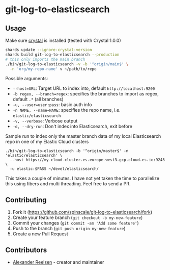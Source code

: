 # git-log-to-elasticsearch

## Usage

Make sure [crystal](https://crystal-lang.org/install/) is installed (tested
with Crystal 1.0.0)


```bash
shards update --ignore-crystal-version
shards build git-log-to-elasticsearch --production
# this only imports the main branch
./bin/git-log-to-elasticsearch -v -b '^origin/main$' \
  -n 'org/my-repo-name' v ~/path/to/repo
```

Possible arguments:

* `--host=URL`: Target URL to index into, default `http://localhost:9200`
* `-b regex, --branch=regex`: specifies the branches to import as regex, default `.*` (all branches)
* `-u, --user=user:pass`: basic auth info
* `-n NAME, --name=NAME`: specifies the repo name, i.e. `elastic/elasticsearch`
* `-v, --verbose`: Verbose output
* `-d, --dry-run`: Don't index into Elasticsearch, exit before

Sample run to index only the master branch data of my local Elasticsearch repo
in one of my Elastic Cloud clusters

```
./bin/git-log-to-elasticsearch -b '^origin/master$' -n 'elastic/elasticsearch' \
  --host https://my-cloud-cluster.es.europe-west3.gcp.cloud.es.io:9243 \
  -u elastic:$PASS ~/devel/elasticsearch/
```

This takes a couple of minutes. I have not yet taken the time to parallelize
this using fibers and multi threading. Feel free to send a PR.

## Contributing

1. Fork it (<https://github.com/spinscale/git-log-to-elasticsearch/fork>)
2. Create your feature branch (`git checkout -b my-new-feature`)
3. Commit your changes (`git commit -am 'Add some feature'`)
4. Push to the branch (`git push origin my-new-feature`)
5. Create a new Pull Request

## Contributors

- [Alexander Reelsen](https://github.com/spinscale) - creator and maintainer

